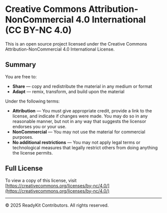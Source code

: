 # Creative Commons Attribution-NonCommercial 4.0 International (CC BY-NC 4.0)

This is an open source project licensed under the Creative Commons Attribution-NonCommercial 4.0 International License.

## Summary
You are free to:
- **Share** — copy and redistribute the material in any medium or format
- **Adapt** — remix, transform, and build upon the material

Under the following terms:
- **Attribution** — You must give appropriate credit, provide a link to the license, and indicate if changes were made. You may do so in any reasonable manner, but not in any way that suggests the licensor endorses you or your use.
- **NonCommercial** — You may not use the material for commercial purposes.
- **No additional restrictions** — You may not apply legal terms or technological measures that legally restrict others from doing anything the license permits.

## Full License
To view a copy of this license, visit [https://creativecommons.org/licenses/by-nc/4.0/](https://creativecommons.org/licenses/by-nc/4.0/)

---

© 2025 ReadyKit Contributors. All rights reserved.